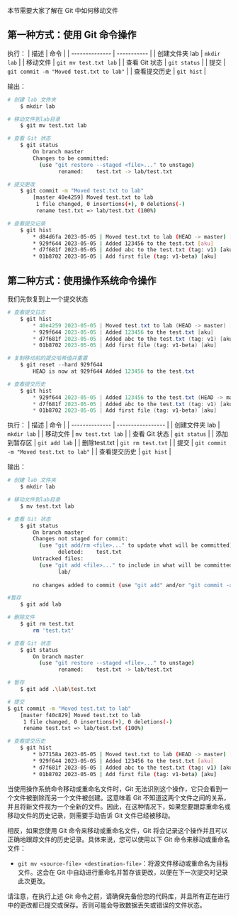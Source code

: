 本节需要大家了解在 Git 中如何移动文件

## 第一种方式：使用 Git 命令操作

执行：
| 描述           | 命令        |
| -------------- | ----------- |
| 创建文件夹 lab | `mkdir lab` |
| 移动文件       |       `git mv test.txt lab`      |
| 查看 Git 状态  |         `git status`    |
| 提交           |        `git commit -m "Moved test.txt to lab"`     |
| 查看提交历史   |         `git hist`    |


输出：
```bash
# 创建 lab 文件夹
	$ mkdir lab

# 移动文件到lab目录
	$ git mv test.txt lab

# 查看 Git 状态
	$ git status
		On branch master
		Changes to be committed:
		  (use "git restore --staged <file>..." to unstage)
		        renamed:    test.txt -> lab/test.txt

# 提交更改
	$ git commit -m "Moved test.txt to lab"
		[master 40e4259] Moved test.txt to lab
		 1 file changed, 0 insertions(+), 0 deletions(-)
		 rename test.txt => lab/test.txt (100%)

# 查看提交记录
	$ git hist
		* d84d6fa 2023-05-05 | Moved test.txt to lab (HEAD -> master) [aku]
		* 929f644 2023-05-05 | Added 123456 to the test.txt [aku]
		* d7f681f 2023-05-05 | Added abc to the test.txt (tag: v1) [aku]
		* 01b8702 2023-05-05 | Add first file (tag: v1-beta) [aku]
```

## 第二种方式：使用操作系统命令操作

我们先恢复到上一个提交状态
```powershell
# 查看提交日志
	$ git hist
		* 40e4259 2023-05-05 | Moved test.txt to lab (HEAD -> master) [aku]
		* 929f644 2023-05-05 | Added 123456 to the test.txt [aku]
		* d7f681f 2023-05-05 | Added abc to the test.txt (tag: v1) [aku]
		* 01b8702 2023-05-05 | Add first file (tag: v1-beta) [aku]

# 复制移动前的提交哈希值并重置
	$ git reset --hard 929f644
		HEAD is now at 929f644 Added 123456 to the test.txt

# 查看提交历史
	$ git hist
		* 929f644 2023-05-05 | Added 123456 to the test.txt (HEAD -> master) [aku]
		* d7f681f 2023-05-05 | Added abc to the test.txt (tag: v1) [aku]
		* 01b8702 2023-05-05 | Add first file (tag: v1-beta) [aku]
```

执行：
| 描述           | 命令              |
| -------------- | ----------------- |
| 创建文件夹 lab | `mkdir lab`       |
| 移动文件       | `mv test.txt lab` |
| 查看 Git 状态  | `git status`      |
| 添加到暂存区   | `git add lab`       |
| 删除test.txt   | `git rm test.txt`   |
| 提交           |        `git commit -m "Moved test.txt to lab"`     |
| 查看提交历史   |         `git hist`    |

输出：
```bash
# 创建 lab 文件夹
	$ mkdir lab

# 移动文件到lab目录
	$ mv test.txt lab

# 查看 Git 状态
	$ git status
		On branch master
		Changes not staged for commit:
		  (use "git add/rm <file>..." to update what will be committed)
		        deleted:    test.txt
		Untracked files:
		  (use "git add <file>..." to include in what will be committed)
		        lab/
		
		no changes added to commit (use "git add" and/or "git commit -a")

#暂存
	$ git add lab

# 删除文件
	$ git rm test.txt
		rm 'test.txt'

# 查看 Git 状态
	$ git status
		On branch master
		  (use "git restore --staged <file>..." to unstage)
		        renamed:    test.txt -> lab/test.txt

# 暂存
	$ git add .\lab\test.txt

# 提交
$ git commit -m "Moved test.txt to lab"
	[master f40c829] Moved test.txt to lab
	 1 file changed, 0 insertions(+), 0 deletions(-)
	 rename test.txt => lab/test.txt (100%)

# 查看提交历史
	$ git hist
		* b77158a 2023-05-05 | Moved test.txt to lab (HEAD -> master) [aku]
		* 929f644 2023-05-05 | Added 123456 to the test.txt [aku]
		* d7f681f 2023-05-05 | Added abc to the test.txt (tag: v1) [aku]
		* 01b8702 2023-05-05 | Add first file (tag: v1-beta) [aku]
```

当使用操作系统命令移动或重命名文件时，Git 无法识别这个操作，它只会看到一个文件被删除而另一个文件被创建。这意味着 Git 不知道这两个文件之间的关系，并且将新文件视为一个全新的文件。因此，在这种情况下，如果您要跟踪重命名或移动文件的历史记录，则需要手动告诉 Git 文件已经被移动。

相反，如果您使用 Git 命令来移动或重命名文件，Git 将会记录这个操作并且可以正确地跟踪文件的历史记录。具体来说，您可以使用以下 Git 命令来移动或重命名文件：

-   `git mv <source-file> <destination-file>`：将源文件移动或重命名为目标文件。这会在 Git 中自动进行重命名并暂存该更改，以便在下一次提交时记录此次更改。

请注意，在执行上述 Git 命令之前，请确保先备份您的代码库，并且所有正在进行中的更改都已提交或保存。否则可能会导致数据丢失或错误的文件状态。
